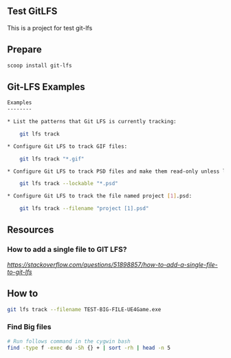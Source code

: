 ## Test GitLFS
This is a project for test git-lfs

## Prepare

```bash
scoop install git-lfs
```

## Git-LFS Examples

```bash
Examples
--------

* List the patterns that Git LFS is currently tracking:

    git lfs track

* Configure Git LFS to track GIF files:

    git lfs track "*.gif"

* Configure Git LFS to track PSD files and make them read-only unless locked:

    git lfs track --lockable "*.psd"

* Configure Git LFS to track the file named project [1].psd:

    git lfs track --filename "project [1].psd"
```

## Resources

### How to add a single file to GIT LFS?
*https://stackoverflow.com/questions/51898857/how-to-add-a-single-file-to-git-lfs*

## How to

```bash
git lfs track --filename TEST-BIG-FILE-UE4Game.exe
```

### Find Big files

```bash
# Run follows command in the cygwin bash
find -type f -exec du -Sh {} + | sort -rh | head -n 5
```